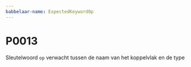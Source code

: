```yaml
---
babbelaar-name: ExpectedKeywordOp
---
```

# P0013
Sleutelwoord `op` verwacht tussen de naam van het koppelvlak en de type
